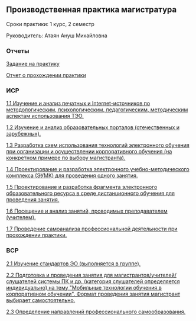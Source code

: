 ## Производственная практика магистратура
Сроки практики: 1 курс, 2 семестр

Руководитель: Атаян Ануш Михайловна
### Отчеты
[Задание на практику]()

[Отчет о прохождении практики]()
### ИСР
[1.1 Изучение и анализ печатных и Internet-источников по методологическим, психологическим, педагогическим, методическим аспектам использования ТЭО.]()

[1.2 Изучение и анализ образовательных порталов (отечественных и зарубежных).]()

[1.3 Разработка схем использования технологий электронного обучения при организации и осуществлении корпоративного обучения (на конкретном примере по выбору магистранта).]()

[1.4 Проектирование и разработка электронного учебно-методического комплекса (ЭУМК) для проведения одного  занятия.]()

[1.5 Проектирование и разработка фрагмента электронного образовательного ресурса в среде дистанционного обучения для проведения занятия.]()

[1.6 Посещение и анализ занятий, проводимых преподавателем (учителем).]()

[1.7 Проведение самоанализа профессиональной деятельности при прохождении практики.]()

### ВСР

[2.1 Изучение стандартов ЭО (выполняется в группе).]()

[2.2 Подготовка и проведения занятия для магистрантов/учителей/слушателей системы ПК и др. (категория слушателей определяется индивидуально) на тему "Мобильные технологии обучения в корпоративном обучении". Формат проведения занятия магистрант выбирает самостоятельно.]()

[2.3 Определение направлений профессионального самообразования.]()
